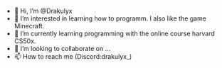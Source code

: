 - 👋 Hi, I’m @Drakulyx
- 👀 I’m interested in learning how to programm. I also like the game Minecraft.
- 🌱 I’m currently learning programming with the online course harvard CS50x.
- 💞️ I’m looking to collaborate on ...
- 📫 How to reach me (Discord:drakulyx_)

<!---
Drakulyx/Drakulyx is a ✨ special ✨ repository because its `README.md` (this file) appears on your GitHub profile.
You can click the Preview link to take a look at your changes.
--->
